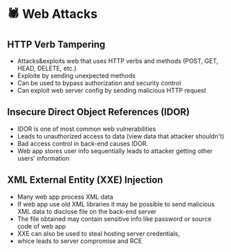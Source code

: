 # 🕷 Web Attacks

## HTTP Verb Tampering

* Attacks\&exploits web that uses HTTP verbs and methods (POST, GET, HEAD, DELETE, etc.)
* Exploite by sending unexpected methods
* Can be used to bypass authorization and security control
* Can exploit web server config by sending malicious HTTP request

## Insecure Direct Object References (IDOR)

* IDOR is one of most common web vulnerabilities
* Leads to unauthorized access to data (view data that attacker shouldn't)
* Bad access control in back-end causes IDOR.
* Web app stores user info sequentially leads to attacker getting other users' information

## XML External Entity (XXE) Injection

* Many web app process XML data
* If web app use old XML libraries it may be possible to send malicious XML data to disclose file on the back-end server
* The file obtained may contain sensitive info like password or source code of web app
* XXE can also be used to steal hosting server credentials,
* &#x20;whice leads to server compromise and RCE

